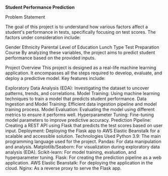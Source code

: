 **Student Performance Prediction**

Problem Statement

The goal of this project is to understand how various factors affect a student's performance in tests, specifically focusing on test scores. The factors under consideration include:

Gender
Ethnicity
Parental Level of Education
Lunch Type
Test Preparation Course
By analyzing these variables, the project aims to predict student performance based on the provided inputs.

Project Overview
This project is designed as a real-life machine learning application. It encompasses all the steps required to develop, evaluate, and deploy a predictive model. Key features include:

Exploratory Data Analysis (EDA): Investigating the dataset to uncover patterns, trends, and correlations.
Model Training: Using machine learning techniques to train a model that predicts student performance.
Data Ingestion and Model Training: Efficient data ingestion pipeline and model training process.
Model Evaluation: Evaluating the model using different metrics to ensure it performs well.
Hyperparameter Tuning: Fine-tuning model parameters to improve predictive accuracy.
Prediction Pipeline: Creating a REST API using Flask that predicts the test scores based on user input.
Deployment: Deploying the Flask app to AWS Elastic Beanstalk for a scalable and accessible solution.
Technologies Used
Python 3.9: The main programming language used for the project.
Pandas: For data manipulation and analysis.
Matplotlib/Seaborn: For visualization during exploratory data analysis (EDA).
Scikit-learn: For model training, evaluation, and hyperparameter tuning.
Flask: For creating the prediction pipeline as a web application.
AWS Elastic Beanstalk: For deploying the application in the cloud.
Nginx: As a reverse proxy to serve the Flask app.
